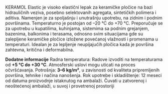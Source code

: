 KERAMOL Elastic je visoko elastični lepak za keramičke pločice na bazi hidrauličnih veziva, posebno selektovanih agregata, sintetičkih polimera i aditiva. Namenjen je za spoljašnju i unutrašnju upotrebu, na zidnim i podnim površinama. Temperaturno je postojan od –20 °C do +70 °C. Preporučuje se za upotrebu u kupatilima, kuhinjama, sistemima sa podnim grejanjem, bazenima, balkonima i terasama, odnosno svim situacijama gde su zalepljene keramičke pločice izložene povećanoj vlažnosti i promenama u temperaturi. Idealan je za lepljenje neupijajućih pločica kada je površina zahtevna, kritična i deformabilna.

**Dodatne informacije**
Radna temperatura: Radove izvoditi na temperaturama od **+5 °C do +30 °C**. Atmosferski uslovi mogu uticati na proces očvršćavanja.
Potrošnja: **3–6 kg/m²**, u zavisnosti od kvaliteta pripremljenih površina, tehnike i načina nanošenja.
Rok upotrebe i skladištenje: 12 meseci od datuma proizvodnje istaknutog na ambalaži. Čuvati u zatvorenoj i neoštećenoj ambalaži, u suvoj i provetrenoj prostoriji